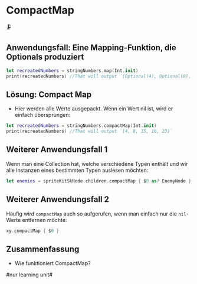 # CompactMap
🗜️

## Anwendungsfall: Eine Mapping-Funktion, die Optionals produziert

```swift
let recreatedNumbers = stringNumbers.map(Int.init)
print(recreatedNumbers) //That will output `[Optional(4), Optional(8), Optional(15), Optional(16), Optional(23)]`
```

## Lösung: Compact Map

- Hier werden alle Werte ausgepackt. Wenn ein Wert nil ist, wird er einfach übersprungen:

```swift
let recreatedNumbers = stringNumbers.compactMap(Int.init)
print(recreatedNumbers) //That will output `[4, 8, 15, 16, 23]`
```


## Weiterer Anwendungsfall 1

Wenn man eine Collection hat, welche verschiedene Typen enthält und wir alle Instanzen eines bestimmten Typen auslesen möchten:

```swift
let enemies = spriteKitSkNode.children.compactMap { $0 as? EnemyNode }
```

## Weiterer Anwendungsfall 2

Häufig wird `compactMap` auch so aufgerufen, wenn man einfach nur die `nil`-Werte entfernen möchte:

```swift
xy.compactMap { $0 }
```

## Zusammenfassung
- Wie funktioniert CompactMap?



#nur learning unit#